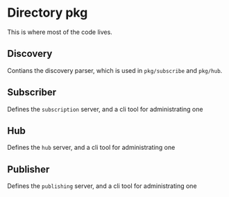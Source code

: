 # Directory pkg

This is where most of the code lives.

## Discovery

Contians the discovery parser, which is used in `pkg/subscribe` and `pkg/hub`.

## Subscriber

Defines the `subscription` server, and a cli tool for administrating one

## Hub

Defines the `hub` server, and a cli tool for administrating one

## Publisher

Defines the `publishing` server, and a cli tool for administrating one
